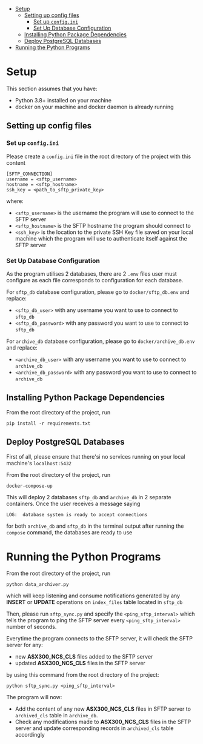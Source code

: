 - [Setup](#setup)
	- [Setting up config files](#setting-up-config-files)
		- [Set up `config.ini`](#set-up-configini)
		- [Set Up Database Configuration](#set-up-database-configuration)
	- [Installing Python Package Dependencies](#installing-python-package-dependencies)
	- [Deploy PostgreSQL Databases](#deploy-postgresql-databases)
- [Running the Python Programs](#running-the-python-programs)
# Setup

This section assumes that you have:

- Python 3.8+ installed on your machine
- docker on your machine and docker daemon is already running

## Setting up config files

### Set up `config.ini`

Please create a `config.ini` file in the root directory of the project with this content

```
[SFTP_CONNECTION]
username = <sftp_username> 
hostname = <sftp_hostname>
ssh_key = <path_to_sftp_private_key>
```

where:

- `<sftp_username>` is the username the program will use to connect to the SFTP server
- `<sftp_hostname>` is the SFTP hostname the program should connect to
- `<ssh_key>` is the location to the private SSH Key file saved on your local machine which the program will use to authenticate itself against the SFTP server

### Set Up Database Configuration

As the program utilises 2 databases, there are 2 `.env` files user must configure as each file corresponds to configuration for each database.

For `sftp_db` database configuration, please go to `docker/sftp_db.env` and replace:
  - `<sftp_db_user>` with any username you want to use to connect to `sftp_db`
  - `<sftp_db_password>` with any password you want to use to connect to `sftp_db`

For `archive_db` database configuration, please go to `docker/archive_db.env` and replace:
  - `<archive_db_user>` with any username you want to use to connect to `archive_db`
  - `<archive_db_password>` with any password you want to use to connect to `archive_db`
  
##  Installing Python Package Dependencies

From the root directory of the project, run
```
pip install -r requirements.txt
```
## Deploy PostgreSQL Databases

First of all, please ensure that there'si no services running on your local machine's `localhost:5432`

From the root directory of the project, run 

```
docker-compose-up
```

This will deploy 2 databases `sftp_db` and `archive_db` in 2 separate containers.  Once the user receives a message saying 

```
LOG:  database system is ready to accept connections
```

for both `archive_db` and `sftp_db` in the terminal output after running the `compose` command, the databases are ready to use

# Running the Python Programs

From the root directory of the project, run

```
python data_archiver.py
```

which will keep listening and consume notifications generated by any **INSERT** or **UPDATE** operations on `index_files` table located in `sftp_db`

Then, please run `sftp_sync.py` and specify the `<ping_sftp_interval>` which tells the program to ping the SFTP server every `<ping_sftp_interval>` number of seconds. 

Everytime the program connects to the SFTP server, it will check the SFTP server for any:

- new **ASX300_NCS_CLS** files added to the SFTP server
- updated **ASX300_NCS_CLS** files in the SFTP server

by using this command from the root directory of the project:

```
python sftp_sync.py <ping_sftp_interval>
```

The program will now:
- Add the content of any new **ASX300_NCS_CLS** files in SFTP server to `archived_cls` table in `archive_db`.
- Check any modifications made to **ASX300_NCS_CLS** files in the SFTP server and update corresponding records in `archived_cls` table accordingly


